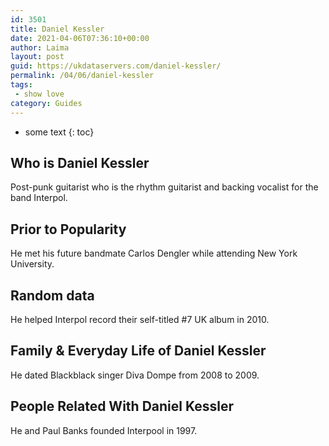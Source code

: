 ```yaml
---
id: 3501
title: Daniel Kessler
date: 2021-04-06T07:36:10+00:00
author: Laima
layout: post
guid: https://ukdataservers.com/daniel-kessler/
permalink: /04/06/daniel-kessler
tags:
 - show love
category: Guides
---
```


* some text
{: toc}


## Who is Daniel Kessler
                  
                  
                  
Post-punk guitarist who is the rhythm guitarist and backing vocalist for the band Interpol.
                  
              
            
              
            
                
                
                
## Prior to Popularity
                  
                  
                  
He met his future bandmate Carlos Dengler while attending New York University.
                  
              
            
              
            
                
                
                
## Random data
                  
                  
                  
He helped Interpol record their self-titled #7 UK album in 2010.
                  
              
            
              
            
                
                
                
## Family & Everyday Life of Daniel Kessler
                  
                  
                  
He dated Blackblack singer Diva Dompe from 2008 to 2009.
                  
              
            
              
            
                
                
                
## People Related With Daniel Kessler
                  
                  
                  
He and Paul Banks founded Interpool in 1997.
                  
              
            
              
            
                
              
            
              
              
            
            
              
            
          
          
          